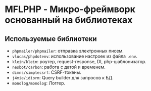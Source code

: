 # MFLPHP - Микро-фреймворк основанный на библиотеках

## Используемые библиотеки
- `phpmailer/phpmailer`: отправка электронных писем.
- `vlucas/phpdotenv`: использование настроек из файла `.env`.
- `klein/klein`: роутер, request-response, DI, php-шаблонизатор.
- `nesbot/carbon`: работа с датой и временем.
- `dimns/simplecsrf`: CSRF-токены.
- `j4mie/idiorm`: Query builder для запросов к БД.
- `monolog/monolog`: Логгер.